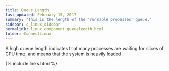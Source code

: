 ```yaml
---
title: Queue Length
last_updated: February 15, 2017
summary: "This is the length of the 'runnable processes' queue."
sidebar: c_linux_sidebar
permalink: linux_component_queuelength.html
folder: ConnectLinux
---
```


A high queue length indicates that many processes are waiting for slices of CPU time, and means that the system is heavily loaded.

{% include links.html %}
